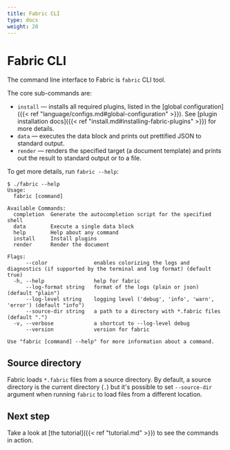 ```yaml
---
title: Fabric CLI
type: docs
weight: 20
---
```


# Fabric CLI

The command line interface to Fabric is `fabric` CLI tool.

The core sub-commands are:

- `install` — installs all required plugins, listed in the [global configuration]({{< ref "language/configs.md#global-configuration" >}}). See [plugin installation docs]({{< ref "install.md#installing-fabric-plugins" >}}) for more details.
- `data` — executes the data block and prints out prettified JSON to standard output.
- `render` — renders the specified target (a document template) and prints out the result to standard output or to a file.

To get more details, run `fabric --help`:

```text
$ ./fabric --help
Usage:
  fabric [command]

Available Commands:
  completion  Generate the autocompletion script for the specified shell
  data        Execute a single data block
  help        Help about any command
  install     Install plugins
  render      Render the document

Flags:
      --color               enables colorizing the logs and diagnostics (if supported by the terminal and log format) (default true)
  -h, --help                help for fabric
      --log-format string   format of the logs (plain or json) (default "plain")
      --log-level string    logging level ('debug', 'info', 'warn', 'error') (default "info")
      --source-dir string   a path to a directory with *.fabric files (default ".")
  -v, --verbose             a shortcut to --log-level debug
      --version             version for fabric

Use "fabric [command] --help" for more information about a command.
```

## Source directory

Fabric loads `*.fabric` files from a source directory. By default, a source directory is the current directory (`.`) but it's possible to set `--source-dir` argument when running `fabric` to load files from a different location.

## Next step

Take a look at [the tutorial]({{< ref "tutorial.md" >}}) to see the commands in action.
